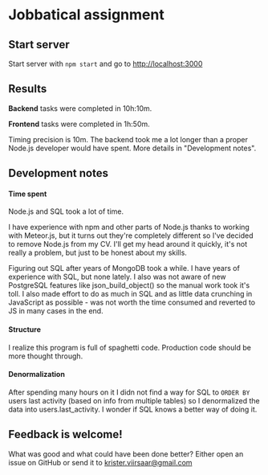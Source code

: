 # Jobbatical assignment

## Start server

Start server with `npm start` and go to [http://localhost:3000](http://localhost:3000)

## Results

**Backend** tasks were completed in 10h:10m.

**Frontend** tasks were completed in 1h:50m.

Timing precision is 10m. The backend took me a lot longer than a proper Node.js developer would have spent. More details in "Development notes".

## Development notes

#### Time spent

Node.js and SQL took a lot of time.

I have experience with npm and other parts of Node.js thanks to working with Meteor.js, but it turns out they're completely different so I've decided to remove Node.js from my CV. I'll get my head around it quickly, it's not really a problem, but just to be honest about my skills.

Figuring out SQL after years of MongoDB took a while. I have years of experience with SQL, but none lately. I also was not aware of new PostgreSQL features like json_build_object() so the manual work took it's toll. I also made effort to do as much in SQL and as little data crunching in JavaScript as possible - was not worth the time consumed and reverted to JS in many cases in the end.

#### Structure

I realize this program is full of spaghetti code. Production code should be more thought through.

#### Denormalization

After spending many hours on it I didn not find a way for SQL to `ORDER BY` users last activity (based on info from multiple tables) so I denormalized the data into users.last_activity. I wonder if SQL knows a better way of doing it.

## Feedback is welcome!

What was good and what could have been done better? Either open an issue on GitHub or send it to krister.viirsaar@gmail.com
